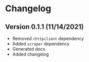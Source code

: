 # Changelog

## Version 0.1.1 (11/14/2021)

- Removed `chttpclient` dependency
- Added `scraper` dependency
- Generated docs
- Added changelog
